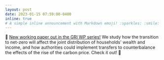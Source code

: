 ```yaml
---
layout: post
date: 2023-01-15 07:59:00-0400
inline: true
# A simple inline announcement with Markdown emoji! :sparkles: :smile:
---
```


:rotating_light: [New working paper out in the GRI WP series!](www.google.com) We study how the transition to net-zero will affect the joint distribution of households' wealth and income, and how authorities could implement transfers to counterbalance the effects of the rise of the carbon price. Check it out! :rotating_light:
